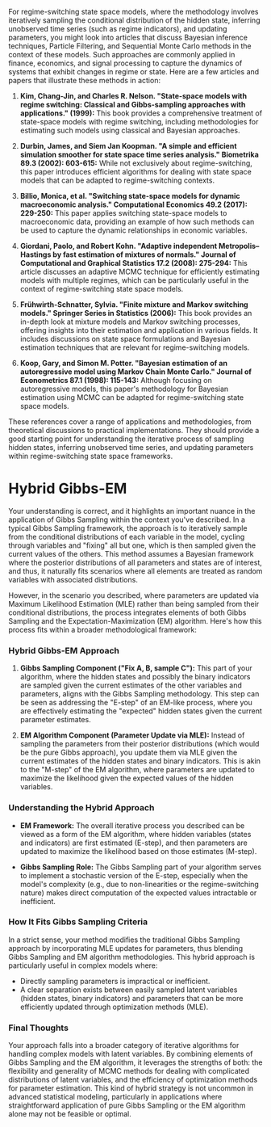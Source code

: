 
For regime-switching state space models, where the methodology involves iteratively sampling the conditional distribution of the hidden state, inferring unobserved time series (such as regime indicators), and updating parameters, you might look into articles that discuss Bayesian inference techniques, Particle Filtering, and Sequential Monte Carlo methods in the context of these models. Such approaches are commonly applied in finance, economics, and signal processing to capture the dynamics of systems that exhibit changes in regime or state. Here are a few articles and papers that illustrate these methods in action:

1. **Kim, Chang-Jin, and Charles R. Nelson. "State-space models with regime switching: Classical and Gibbs-sampling approaches with applications." (1999):** This book provides a comprehensive treatment of state-space models with regime switching, including methodologies for estimating such models using classical and Bayesian approaches.

2. **Durbin, James, and Siem Jan Koopman. "A simple and efficient simulation smoother for state space time series analysis." Biometrika 89.3 (2002): 603-615:** While not exclusively about regime-switching, this paper introduces efficient algorithms for dealing with state space models that can be adapted to regime-switching contexts.

3. **Billio, Monica, et al. "Switching state-space models for dynamic macroeconomic analysis." Computational Economics 49.2 (2017): 229-250:** This paper applies switching state-space models to macroeconomic data, providing an example of how such methods can be used to capture the dynamic relationships in economic variables.

4. **Giordani, Paolo, and Robert Kohn. "Adaptive independent Metropolis–Hastings by fast estimation of mixtures of normals." Journal of Computational and Graphical Statistics 17.2 (2008): 275-294:** This article discusses an adaptive MCMC technique for efficiently estimating models with multiple regimes, which can be particularly useful in the context of regime-switching state space models.

5. **Frühwirth-Schnatter, Sylvia. "Finite mixture and Markov switching models." Springer Series in Statistics (2006):** This book provides an in-depth look at mixture models and Markov switching processes, offering insights into their estimation and application in various fields. It includes discussions on state space formulations and Bayesian estimation techniques that are relevant for regime-switching models.

6. **Koop, Gary, and Simon M. Potter. "Bayesian estimation of an autoregressive model using Markov Chain Monte Carlo." Journal of Econometrics 87.1 (1998): 115-143:** Although focusing on autoregressive models, this paper's methodology for Bayesian estimation using MCMC can be adapted for regime-switching state space models.

These references cover a range of applications and methodologies, from theoretical discussions to practical implementations. They should provide a good starting point for understanding the iterative process of sampling hidden states, inferring unobserved time series, and updating parameters within regime-switching state space frameworks.

# Hybrid Gibbs-EM

Your understanding is correct, and it highlights an important nuance in the application of Gibbs Sampling within the context you've described. In a typical Gibbs Sampling framework, the approach is to iteratively sample from the conditional distributions of each variable in the model, cycling through variables and "fixing" all but one, which is then sampled given the current values of the others. This method assumes a Bayesian framework where the posterior distributions of all parameters and states are of interest, and thus, it naturally fits scenarios where all elements are treated as random variables with associated distributions.

However, in the scenario you described, where parameters are updated via Maximum Likelihood Estimation (MLE) rather than being sampled from their conditional distributions, the process integrates elements of both Gibbs Sampling and the Expectation-Maximization (EM) algorithm. Here's how this process fits within a broader methodological framework:

### Hybrid Gibbs-EM Approach

1. **Gibbs Sampling Component ("Fix A, B, sample C"):** This part of your algorithm, where the hidden states and possibly the binary indicators are sampled given the current estimates of the other variables and parameters, aligns with the Gibbs Sampling methodology. This step can be seen as addressing the "E-step" of an EM-like process, where you are effectively estimating the "expected" hidden states given the current parameter estimates.
    
2. **EM Algorithm Component (Parameter Update via MLE):** Instead of sampling the parameters from their posterior distributions (which would be the pure Gibbs approach), you update them via MLE given the current estimates of the hidden states and binary indicators. This is akin to the "M-step" of the EM algorithm, where parameters are updated to maximize the likelihood given the expected values of the hidden variables.
    

### Understanding the Hybrid Approach

- **EM Framework:** The overall iterative process you described can be viewed as a form of the EM algorithm, where hidden variables (states and indicators) are first estimated (E-step), and then parameters are updated to maximize the likelihood based on those estimates (M-step).
    
- **Gibbs Sampling Role:** The Gibbs Sampling part of your algorithm serves to implement a stochastic version of the E-step, especially when the model's complexity (e.g., due to non-linearities or the regime-switching nature) makes direct computation of the expected values intractable or inefficient.
    

### How It Fits Gibbs Sampling Criteria

In a strict sense, your method modifies the traditional Gibbs Sampling approach by incorporating MLE updates for parameters, thus blending Gibbs Sampling and EM algorithm methodologies. This hybrid approach is particularly useful in complex models where:

- Directly sampling parameters is impractical or inefficient.
- A clear separation exists between easily sampled latent variables (hidden states, binary indicators) and parameters that can be more efficiently updated through optimization methods (MLE).

### Final Thoughts

Your approach falls into a broader category of iterative algorithms for handling complex models with latent variables. By combining elements of Gibbs Sampling and the EM algorithm, it leverages the strengths of both: the flexibility and generality of MCMC methods for dealing with complicated distributions of latent variables, and the efficiency of optimization methods for parameter estimation. This kind of hybrid strategy is not uncommon in advanced statistical modeling, particularly in applications where straightforward application of pure Gibbs Sampling or the EM algorithm alone may not be feasible or optimal.